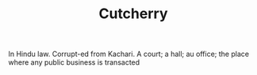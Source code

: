 ---
title: Cutcherry
letter: C
permalink: "/definitions/bld-cutcherry.html"
body: In Hindu law. Corrupt-ed from Kachari. A court; a hall; au office; the place
  where any public business is transacted
published_at: '2018-07-07'
source: Black's Law Dictionary 2nd Ed (1910)
layout: post
---